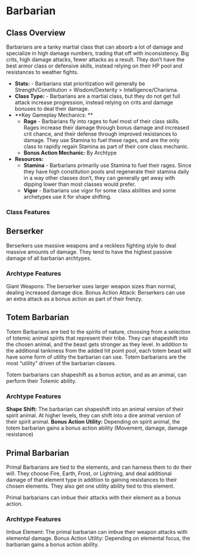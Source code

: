 # Barbarian

<!-- toc -->

## Class Overview

Barbarians are a tanky martial class that can absorb a lot of damage and specialize in high damage numbers, trading that off with inconsistency. Big crits, high damage attacks, fewer attacks as a result. They don’t have the best armor class or defensive skills, instead relying on their HP pool and resistances to weather fights.

- **Stats:** - Barbarians stat prioritization will generally be Strength/Constitution > Wisdom/Dexterity > Intelligence/Charisma. 
- **Class Type:** - Barbarians are a martial class, but they do not get full attack increase progression, instead relying on crits and damage bonuses to deal their damage. 
- **Key Gameplay Mechanics: **
    - **Rage** - Barbarians fly into rages to fuel most of their class skills. Rages increase their damage through bonus damage and increased crit chance, and their defense through improved resistances to damage. They use Stamina to fuel these rages, and are the only class to rapidly regain Stamina as part of their core class mechanic.
    - **Bonus Action Mechanic:** By Archtype
- **Resources:**
    - **Stamina** - Barbarians primarily use Stamina to fuel their rages. Since they have high constitution pools and regenerate their stamina daily in a way other classes don’t, they can generally get away with dipping lower than most classes would prefer.
    - **Vigor** - Barbarians use vigor for some class abilities and some archetypes use it for shape shifting.

### Class Features



## Berserker 

Berserkers use massive weapons and a reckless fighting style to deal massive amounts of damage. They tend to have the highest passive damage of all barbarian archtypes.

### Archtype Features

Giant Weapons: The berserker uses larger weapon sizes than normal, dealing increased damage dice.
Bonus Action Attack: Berserkers can use an extra attack as a bonus action as part of their frenzy. 

## Totem Barbarian

Totem Barbarians are tied to the spirits of nature, choosing from a selection of totemic animal spirits that represent their tribe. They can shapeshift into the chosen animal, and the beast gets stronger as they level. In addition to the additional tankiness from the added hit point pool, each totem beast will have some form of utility the barbarian can use. Totem barbarians are the most “utility” driven of the barbarian classes.

Totem barbarians can shapeshift as a bonus action, and as an animal, can perform their Totemic ability.

### Archtype Features

**Shape Shift:** The barbarian can shapeshift into an animal version of their spirit animal. At higher levels, they can shift into a dire animal version of their spirit animal.
**Bonus Action Utility:** Depending on spirit animal, the totem barbarian gains a bonus action ability (Movement, damage, damage resistance)


## Primal Barbarian 

Primal Barbarians are tied to the elements, and can harness them to do their will. They choose Fire, Earth, Frost, or Lightning, and deal additional damage of that element type in addition to gaining resistances to their chosen elements. They also get one utility ability tied to this element.

Primal barbarians can imbue their attacks with their element as a bonus action.

### Archtype Features

Imbue Element: The primal barbarian can imbue their weapon attacks with elemental damage.
Bonus Action Utility: Depending on elemental focus, the barbarian gains a bonus action ability. 
